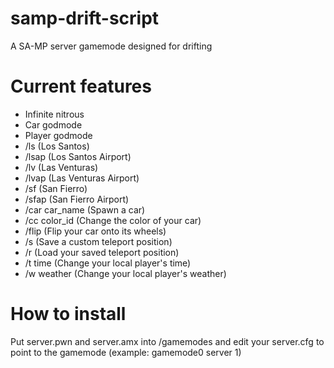 # samp-drift-script
A SA-MP server gamemode designed for drifting

# Current features
- Infinite nitrous
- Car godmode
- Player godmode
- /ls (Los Santos)
- /lsap (Los Santos Airport)
- /lv (Las Venturas)
- /lvap (Las Venturas Airport)
- /sf (San Fierro)
- /sfap (San Fierro Airport)
- /car car_name (Spawn a car)
- /cc color_id (Change the color of your car)
- /flip (Flip your car onto its wheels)
- /s (Save a custom teleport position)
- /r (Load your saved teleport position)
- /t time (Change your local player's time)
- /w weather (Change your local player's weather)

# How to install
Put server.pwn and server.amx into <your server>/gamemodes and edit your server.cfg to point to the gamemode (example: gamemode0 server 1)

